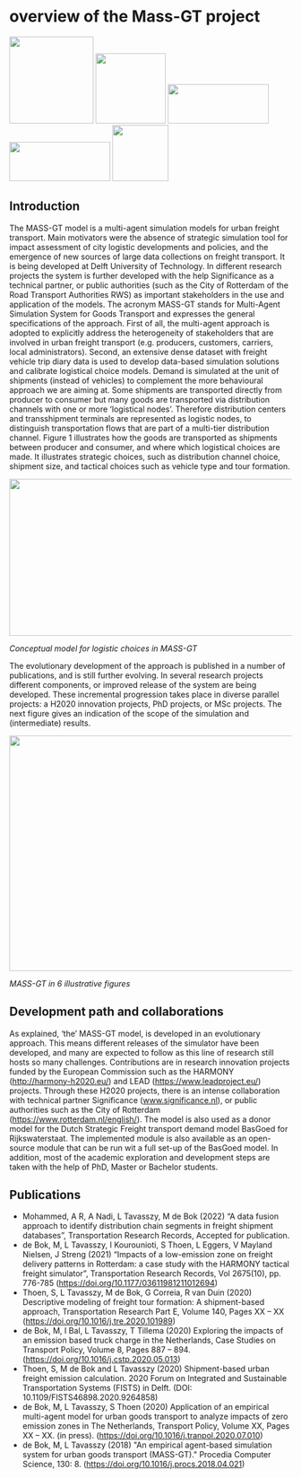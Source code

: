 # overview of the Mass-GT project
<p align="left">
  <img src="https://user-images.githubusercontent.com/81620383/186445600-255ebfc9-bc95-4d09-9bbb-600c4fa82638.png" width="150" height="155">
  <img src="https://user-images.githubusercontent.com/81620383/186445620-0eea8abf-66d1-4cc9-91be-b73295bc125d.png" width="125" height="125">
  <img src="https://user-images.githubusercontent.com/81620383/186445650-85d43d7c-c68c-4c28-9f9b-589508066932.jpg" width="180" height="70">
  <img src="https://user-images.githubusercontent.com/81620383/186445682-0bc6ec78-ac03-4680-be8e-c802a34cbfe2.png" width="180" height="70">
  <img src="https://user-images.githubusercontent.com/81620383/186445701-7d7720df-76f3-4680-8e8a-378d24b79092.png" width="100" height="100">
</p>

## Introduction

The MASS-GT model is a multi-agent simulation models for urban freight transport. Main motivators were the absence of strategic simulation tool for impact assessment of city logistic developments and policies, and the emergence of new sources of large data collections on freight transport.
It is being developed at Delft University of Technology. In different research projects the system is further developed with the help Significance as a technical partner, or public authorities (such as the City of Rotterdam of the Road Transport Authorities RWS) as important stakeholders in the use and application of the models.
The acronym MASS-GT stands for Multi-Agent Simulation System for Goods Transport and expresses the general specifications of the approach. First of all, the multi-agent approach is adopted to explicitly address the heterogeneity of stakeholders that are involved in urban freight transport (e.g. producers, customers, carriers, local administrators). Second, an extensive dense dataset with freight vehicle trip diary data is used to develop data-based simulation solutions and calibrate logistical choice models. Demand is simulated at the unit of shipments (instead of vehicles) to complement the more behavioural approach we are aiming at. Some shipments are transported directly from producer to consumer but many goods are transported via distribution channels with one or more ‘logistical nodes’. Therefore distribution centers and transshipment terminals are represented as logistic nodes, to distinguish transportation flows that are part of a multi-tier distribution channel. Figure 1 illustrates how the goods are transported as shipments between producer and consumer, and where which logistical choices are made. It illustrates strategic choices, such as distribution channel choice, shipment size, and tactical choices such as vehicle type and tour formation. 
 
<img src="https://user-images.githubusercontent.com/81620383/186440192-8ab2b276-8fb5-4a2a-8815-5dbf92aeed1a.png" width="648" height="280">

*Conceptual model for logistic choices in MASS-GT*

The evolutionary development of the approach is published in a number of publications, and is still further evolving. In several research projects different components, or improved release of the system are being developed. These incremental progression takes place in diverse parallel projects: a H2020 innovation projects, PhD projects, or MSc projects.
The next figure gives an indication of the scope of the simulation and (intermediate) results.

<img src="https://user-images.githubusercontent.com/81620383/186440052-6348882d-7eb2-4897-a229-f78d031e220b.jpg" width="648" height="420">

*MASS-GT in 6 illustrative figures*


## Development path and collaborations
As explained, ‘the’ MASS-GT model, is developed in an evolutionary approach. This means different releases of the simulator have been developed, and many are expected to follow as this line of research still hosts so many challenges. 
Contributions are in research innovation projects funded by the European Commission such as the HARMONY (http://harmony-h2020.eu/)  and LEAD (https://www.leadproject.eu/) projects. Through these H2020 projects, there is an intense collaboration with technical partner Significance (www.significance.nl), or public authorities such as the City of Rotterdam (https://www.rotterdam.nl/english/).
The model is also used as a donor model for the Dutch Strategic Freight transport demand model BasGoed for Rijkswaterstaat. The implemented module is also available as an open-source module that can be run wit a full set-up of the BasGoed model.
In addition, most of the academic exploration and development steps are taken with the help of PhD, Master or Bachelor students.

## Publications
- Mohammed, A R, A Nadi, L Tavasszy, M de Bok (2022) “A data fusion approach to identify distribution chain segments in freight shipment databases”, Transportation Research Records, Accepted for publication.
- de Bok, M, L Tavasszy, I Kourounioti, S Thoen, L Eggers, V Mayland Nielsen, J Streng (2021) “Impacts of a low-emission zone on freight delivery patterns in Rotterdam: a case study with the HARMONY tactical freight simulator”, Transportation Research Records, Vol 2675(10), pp. 776-785 (https://doi.org/10.1177/03611981211012694)
- Thoen, S, L Tavasszy, M de Bok, G Correia, R van Duin (2020) Descriptive modeling of freight tour formation: A shipment-based approach, Transportation Research Part E, Volume 140, Pages XX – XX (https://doi.org/10.1016/j.tre.2020.101989)
- de Bok, M, I Bal, L Tavasszy, T Tillema (2020) Exploring the impacts of an emission based truck charge in the Netherlands, Case Studies on Transport Policy, Volume 8, Pages 887 – 894. (https://doi.org/10.1016/j.cstp.2020.05.013)
- Thoen, S, M de Bok and L Tavasszy (2020) Shipment-based urban freight emission calculation. 2020 Forum on Integrated and Sustainable Transportation Systems (FISTS) in Delft. (DOI: 10.1109/FISTS46898.2020.9264858)
- de Bok, M, L Tavasszy, S Thoen (2020) Application of an empirical multi-agent model for urban goods transport to analyze impacts of zero emission zones in The Netherlands, Transport Policy, Volume XX, Pages XX – XX. (in press). (https://doi.org/10.1016/j.tranpol.2020.07.010)
- de Bok, M, L Tavasszy (2018) "An empirical agent-based simulation system for urban goods transport (MASS-GT)." Procedia Computer Science, 130: 8. (https://doi.org/10.1016/j.procs.2018.04.021)


